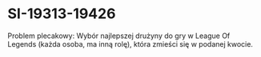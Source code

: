 # SI-19313-19426

Problem plecakowy:
Wybór najlepszej drużyny do gry w League Of Legends (każda osoba, ma inną rolę), która zmieści się w podanej kwocie.
